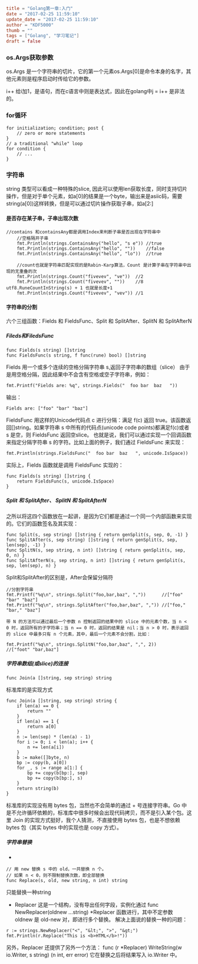 ```toml
title = "Golang第一章:入门"
date = "2017-02-25 11:59:10"
update_date = "2017-02-25 11:59:10"
author = "KDF5000"
thumb = ""
tags = ["Golang", "学习笔记"]
draft = false
```
### os.Args获取参数
os.Args 是一个字符串的切片，它的第一个元素os.Args[0]是命令本身的名字，其他元素则是程序启动时传给它的参数。

i++ 给i加1，是语句，而在c语言中则是表达式，因此在golang中j = i++ 是非法的。

### for循环
```
for initialization; condition; post {
    // zero or more statements
}
// a traditional "while" loop
for condition {
    // ...
}
```

<!--more-->

### 字符串
string 类型可以看成一种特殊的slice, 因此可以使用len获取长度，同时支持切片操作，但是对于单个元素，如a[0]的结果是一个byte，输出来是asiic码，需要string(a[0])这样转换，但是可以通过切片操作获取子串，如a[2:]

#### 是否存在某子串，子串出现次数
```
//contains 和containsAny都是调用Index来判断子串是否出现在字符串中
    //空格隔开子串
    fmt.Println(strings.ContainsAny("hello", "s e")) //true
    fmt.Println(strings.ContainsAny("hello", ""))    //false
    fmt.Println(strings.ContainsAny("hello", "lo"))  //true

    //count也就是字符串匹配实现的是Rabin-Karp算法，Count 是计算子串在字符串中出现的无重叠的次
    fmt.Println(strings.Count("fivevev", "ve"))  //2
    fmt.Println(strings.Count("fivevev", ""))    //8 utf8.RuneCountInString(s) + 1 也就是长度+1
    fmt.Println(strings.Count("fivevev", "vev")) //1
```

#### 字符串的分割
六个三组函数：Fields 和 FieldsFunc、Split 和 SplitAfter、SplitN 和 SplitAfterN
##### Fileds和FiledsFunc
```
func Fields(s string) []string
func FieldsFunc(s string, f func(rune) bool) []string
```
Fields 用一个或多个连续的空格分隔字符串 s,返回子字符串的数组（slice）
由于是用空格分隔，因此结果中不会含有空格或空子字符串，例如：
```
fmt.Printf("Fields are: %q", strings.Fields("  foo bar  baz   "))
```
输出：
```
Fields are: ["foo" "bar" "baz"]
```
FieldsFunc 用这样的Unicode代码点 c 进行分隔：满足 f(c) 返回 true。该函数返回[]string。如果字符串 s 中所有的代码点(unicode code points)都满足f(c)或者 s 是空，则 FieldsFunc 返回空slice。
也就是说，我们可以通过实现一个回调函数来指定分隔字符串 s 的字符。比如上面的例子，我们通过 FieldsFunc 来实现：
```
fmt.Println(strings.FieldsFunc("  foo bar  baz   ", unicode.IsSpace))
```
实际上，Fields 函数就是调用 FieldsFunc 实现的：
```
func Fields(s string) []string {
    return FieldsFunc(s, unicode.IsSpace)
}
```
##### Split 和 SplitAfter、 SplitN 和 SplitAfterN
之所以将这四个函数放在一起讲，是因为它们都是通过一个同一个内部函数来实现的。它们的函数签名及其实现：
```
func Split(s, sep string) []string { return genSplit(s, sep, 0, -1) }
func SplitAfter(s, sep string) []string { return genSplit(s, sep, len(sep), -1) }
func SplitN(s, sep string, n int) []string { return genSplit(s, sep, 0, n) }
func SplitAfterN(s, sep string, n int) []string { return genSplit(s, sep, len(sep), n) }
```

Split和SplitAfter的区别是，After会保留分隔符
```
//分割字符串
fmt.Printf("%q\n", strings.Split("foo,bar,baz", ","))      //["foo" "bar" "baz"]
fmt.Printf("%q\n", strings.SplitAfter("foo,bar,baz", ",")) //["foo," "bar," "baz"]
```
    带 N 的方法可以通过最后一个参数 n 控制返回的结果中的 slice 中的元素个数，当 n < 0 时，返回所有的子字符串；当 n == 0 时，返回的结果是 nil；当 n > 0 时，表示返回的 slice 中最多只有 n 个元素，其中，最后一个元素不会分割，比如：

```
fmt.Printf("%q\n", strings.SplitN("foo,bar,baz", ",", 2))
//["foot" "bar,baz"]
```

##### 字符串数组(或slice)的连接
```
func Join(a []string, sep string) string
```
标准库的是实现方式
```
func Join(a []string, sep string) string {
    if len(a) == 0 {
        return ""
    }
    if len(a) == 1 {
        return a[0]
    }
    n := len(sep) * (len(a) - 1)
    for i := 0; i < len(a); i++ {
        n += len(a[i])
    }
    b := make([]byte, n)
    bp := copy(b, a[0])
    for _, s := range a[1:] {
        bp += copy(b[bp:], sep)
        bp += copy(b[bp:], s)
    }
    return string(b)
}
```
标准库的实现没有用 bytes 包，当然也不会简单的通过 + 号连接字符串。Go 中是不允许循环依赖的，标准库中很多时候会出现代码拷贝，而不是引入某个包。这里 Join 的实现方式挺好，我个人猜测，不直接使用 bytes 包，也是不想依赖 bytes 包（其实 bytes 中的实现也是 copy 方式）。

##### 字符串替换
* 
```
// 用 new 替换 s 中的 old，一共替换 n 个。
// 如果 n < 0，则不限制替换次数，即全部替换
func Replace(s, old, new string, n int) string
```
只能替换一种string
* Replacer
这是一个结构，没有导出任何字段，实例化通过 func NewReplacer(oldnew ...string) *Replacer 函数进行，其中不定参数 oldnew 是 old-new 对，即进行多个替换。
解决上面说的替换一种的问题：
```
r := strings.NewReplacer("<", "&lt;", ">", "&gt;")
fmt.Println(r.Replace("This is <b>HTML</b>!"))
```
另外，Replacer 还提供了另外一个方法：
func (r *Replacer) WriteString(w io.Writer, s string) (n int, err error)
它在替换之后将结果写入 io.Writer 中。
